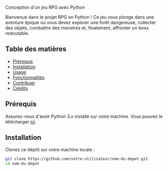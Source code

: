 Conception d'un jeu RPG avec Python

Bienvenue dans le projet RPG en Python ! Ce jeu vous plonge dans une aventure épique où vous devez explorer une forêt dangereuse, collecter des objets, combattre des monstres et, finalement, affronter un boss redoutable.

## Table des matières

- [Prérequis](#prérequis)
- [Installation](#installation)
- [Usage](#usage)
- [Fonctionnalités](#fonctionnalités)
- [Contribuer](#contribuer)
- [Crédits](#crédits)

## Prérequis

Assurez-vous d'avoir Python 3.x installé sur votre machine. Vous pouvez le télécharger [ici](https://www.python.org/downloads/).

## Installation

Clonez ce dépôt sur votre machine locale :

```bash
git clone https://github.com/votre-utilisateur/nom-du-depot.git
cd nom-du-depot
